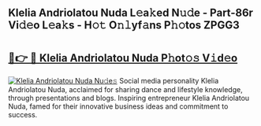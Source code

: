 ## Klelia Andriolatou Nuda L𝚎a𝚔ed N𝚞𝚍e - Part-86r Vi𝚍𝚎o L𝚎a𝚔s - H𝚘𝚝 O𝚗𝚕yf𝚊ns P𝚑𝚘tos ZPGG3

# <h2><a href="http://kf7lb2.oniu.top/?m=Klelia+Andriolatou+Nuda">🔗👉 🔴 Klelia Andriolatou Nuda P𝚑ot𝚘𝚜 V𝚒d𝚎o</a></h2>

[![Klelia Andriolatou Nuda Nu𝚍e𝚜](https://i.imgur.com/0qMVB7G.gif)](http://kf7lb2.oniu.top/?m=Klelia+Andriolatou+Nuda)
Social media personality Klelia Andriolatou Nuda, acclaimed for sharing dance and lifestyle knowledge, through presentations and blogs. Inspiring entrepreneur Klelia Andriolatou Nuda, famed for their innovative business ideas and commitment to success.  
